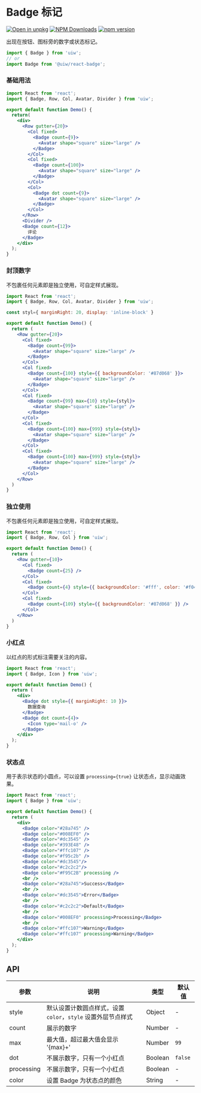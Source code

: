 Badge 标记
===

[![Open in unpkg](https://img.shields.io/badge/Open%20in-unpkg-blue)](https://uiwjs.github.io/npm-unpkg/#/pkg/@uiw/react-badge/file/README.md)
[![NPM Downloads](https://img.shields.io/npm/dm/@uiw/react-badge.svg?style=flat)](https://www.npmjs.com/package/@uiw/react-badge)
[![npm version](https://img.shields.io/npm/v/@uiw/react-badge.svg?label=@uiw/react-badge)](https://npmjs.com/@uiw/react-badge)

出现在按钮、图标旁的数字或状态标记。

```jsx
import { Badge } from 'uiw';
// or
import Badge from '@uiw/react-badge';
```

### 基础用法

```jsx mdx:preview
import React from 'react';
import { Badge, Row, Col, Avatar, Divider } from 'uiw';

export default function Demo() {
  return(
    <div>
      <Row gutter={20}>
        <Col fixed>
          <Badge count={9}>
            <Avatar shape="square" size="large" />
          </Badge>
        </Col>
        <Col fixed>
          <Badge count={100}>
            <Avatar shape="square" size="large" />
          </Badge>
        </Col>
        <Col>
          <Badge dot count={9}>
            <Avatar shape="square" size="large" />
          </Badge>
        </Col>
      </Row>
      <Divider />
      <Badge count={12}>
        评论
      </Badge>
    </div>
  );
}
```

### 封顶数字

不包裹任何元素即是独立使用，可自定样式展现。

```jsx mdx:preview
import React from 'react';
import { Badge, Row, Col, Avatar, Divider } from 'uiw';

const styl={ marginRight: 20, display: 'inline-block' }

export default function Demo() {
  return (
    <Row gutter={20}>
      <Col fixed>
        <Badge count={99}>
          <Avatar shape="square" size="large" />
        </Badge>
      </Col>
      <Col fixed>
        <Badge count={100} style={{ backgroundColor: '#87d068' }}>
          <Avatar shape="square" size="large" />
        </Badge>
      </Col>
      <Col fixed>
        <Badge count={99} max={10} style={styl}>
          <Avatar shape="square" size="large" />
        </Badge>
      </Col>
      <Col fixed>
        <Badge count={100} max={999} style={styl}>
          <Avatar shape="square" size="large" />
        </Badge>
      </Col>
      <Col fixed>
        <Badge count={100} max={999} style={styl}>
          <Avatar shape="square" size="large" />
        </Badge>
      </Col>
    </Row>
  )
}
```

### 独立使用

不包裹任何元素即是独立使用，可自定样式展现。

```jsx mdx:preview
import React from 'react';
import { Badge, Row, Col } from 'uiw';

export default function Demo() {
  return (
    <Row gutter={10}>
      <Col fixed>
        <Badge count={25} />
      </Col>
      <Col fixed>
        <Badge count={4} style={{ backgroundColor: '#fff', color: '#f04134', boxShadow: 'rgb(217, 217, 217) 0px 0px 0px 1px inset' }} /> 
      </Col>
      <Col fixed>
        <Badge count={109} style={{ backgroundColor: '#87d068' }} /> 
      </Col>
    </Row>
  )
}
```

### 小红点

以红点的形式标注需要关注的内容。

```jsx mdx:preview
import React from 'react';
import { Badge, Icon } from 'uiw';

export default function Demo() {
  return (
    <div>
      <Badge dot style={{ marginRight: 10 }}>
        数据查询
      </Badge>
      <Badge dot count={4}>
        <Icon type='mail-o' />
      </Badge>
    </div>
  );
}
```

### 状态点

用于表示状态的小圆点，可以设置 `processing={true}` 让状态点，显示动画效果。

```jsx mdx:preview
import React from 'react';
import { Badge } from 'uiw';

export default function Demo() {
  return (
    <div>
      <Badge color="#28a745" />
      <Badge color="#008EF0" />
      <Badge color="#dc3545" />
      <Badge color="#393E48" />
      <Badge color="#ffc107" />
      <Badge color="#f95c2b" />
      <Badge color="#dc3545"/>
      <Badge color="#c2c2c2"/>
      <Badge color="#F95C2B" processing />
      <br />
      <Badge color="#28a745">Success</Badge>
      <br />
      <Badge color="#dc3545">Error</Badge>
      <br />
      <Badge color="#c2c2c2">Default</Badge>
      <br />
      <Badge color="#008EF0" processing>Processing</Badge>
      <br />
      <Badge color="#ffc107">Warning</Badge>
      <Badge color="#ffc107" processing>Warning</Badge>
    </div>
  );
}
```

## API

| 参数 | 说明 | 类型 | 默认值 |
|--------- |-------- |--------- |-------- |
| style | 默认设置计数圆点样式，设置 `color`，`style` 设置外层节点样式 | Object | - |
| count | 展示的数字 | Number | - |
| max | 最大值，超过最大值会显示 '{max}+' | Number | `99` |
| dot | 不展示数字，只有一个小红点 | Boolean | `false` |
| processing | 不展示数字，只有一个小红点 | Boolean | - |
| color | 设置 Badge 为状态点的颜色 | String | - |
